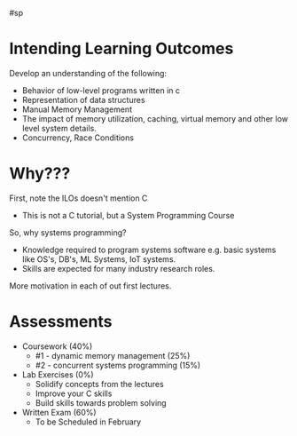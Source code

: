 #sp
# Intending Learning Outcomes
Develop an understanding of the following:

- Behavior of low-level programs written in c
- Representation of data structures
- Manual Memory Management
- The impact of memory utilization, caching, virtual memory and other low level system details.
- Concurrency, Race Conditions

# Why???
First, note the ILOs doesn't mention C
- This is not a C tutorial, but a System Programming Course

So, why systems programming?
- Knowledge required to program systems software e.g. basic systems like OS's, DB's, ML Systems, IoT systems.
- Skills are expected for many industry research roles.

More motivation in each of out first lectures.
# Assessments
- Coursework (40%)
	- #1 - dynamic memory management (25%)
	- #2 - concurrent systems programming (15%)
- Lab Exercises (0%)
	- Solidify concepts from the lectures
	- Improve your C skills
	- Build skills towards problem solving
- Written Exam (60%)
	- To be Scheduled in February
